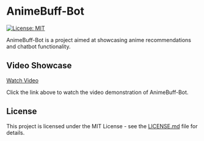 # AnimeBuff-Bot

[![License: MIT](https://img.shields.io/badge/License-MIT-yellow.svg)](https://opensource.org/licenses/MIT)

AnimeBuff-Bot is a project aimed at showcasing anime recommendations and chatbot functionality.

## Video Showcase

[Watch Video](https://drive.google.com/file/d/1H6QqNcy-Ta9G7stH2I94bQ_1mylBg8kk/view?usp=drive_link)

Click the link above to watch the video demonstration of AnimeBuff-Bot.

## License

This project is licensed under the MIT License - see the [LICENSE.md](LICENSE.md) file for details.
